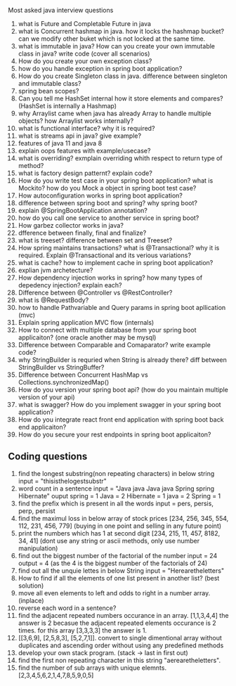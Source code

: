 Most asked java interview questions

1. what is Future and Completable Future in java
2. what is Concurrent hashmap in java. how it locks the hashmap bucket? can we modify other buket which is not locked at the same time.
3. what is immutable in java? How can you create your own immutable class in java? write code (cover all scenarios)
4. How do you create your own exception class?
5. how do you handle exception in spring boot application?
6. How do you create Singleton class in java. difference between singleton and immutable class?
7. spring bean scopes? 
8. Can you tell me HashSet internal how it store elements and compares? (HashSet is internally a Hashmap)
9. why Arraylist came when java has already Array to handle multiple objects? how Arraylist works internally?
10. what is functional interface? why it is required?
11. what is streams api in java? give example?
12. features of java 11 and java 8
13. explain oops features with example/usecase?
14. what is overriding? exmplain overriding whith respect to return type of method?
15. what is factory design patternt? explain code?
16. How do you write test case in your spring boot application? what is Mockito? how do you Mock a object in spring boot test case?
17. How autoconfiguration works in spring boot application?
18. difference between spring boot and spring? why spring boot?
19. explain @SpringBootApplication annotation?
20. how do you call one service to another service in spring boot?
21. How garbez collector works in java?
22. dfference between finally, final and finalize?
23. what is treeset? difference between set and Treeset?
24. How spring maintains transactions? what is @Transactional? why it is required. Explain @Transactional and its verious variations?
25. what is cache? how to implement cache in spring boot application?
26. explian jvm archetecture?
27. How dependency injection works in spring? how many types of depedency injection? explain each?
28. Difference between @Controller vs @RestController?
29. what is @RequestBody? 
30. how to handle Pathvariable and Query params in spring boot apllication (mvc)
31. Explain spring application MVC flow (internals)
32. How to connect with multiple database from your spring boot applicaiton? (one oracle another may be mysql)
33. Difference between Comparable and Comaparator? write example code?
34. why StringBuilder is requried when String is already there? diff between StringBuilder vs StringBuffer?
35. Difference between Concurrent HashMap vs Collections.synchronizedMap()
36. How do you version your spring boot api? (how do you maintain multiple version of your api)
37. what is swagger? How do you implement swagger in your spring boot application?
38. How do you integrate react front end application with spring boot back end applicaiton?
39. How do you secure your rest endpoints in spring boot applicaiton?


Coding questions
------------------
1. find the longest substring(non repeating characters) in below string
 input = "thisisthelogestsubstr"
2. word count in a sentence
input = "Java java Java java Spring spring Hibernate"
ouput 
    spring = 1
    Java = 2
    Hibernate = 1
    java = 2
    Spring = 1
3. find the prefix which is present in all the words
 input = pers, persis, perp, persist
4. find the maximul loss in below array of stock prices
 [234, 256, 345, 554, 112, 231, 456, 779] (buying in one point and selling in any future point)
5. print the numbers which has 1 at second digit
  [234, 215, 11, 457, 8182, 34, 41] (dont use any string or ascii methods, only use number manipulation)
6. find out the biggest number of the factorial of the number
 input = 24
 output = 4 (as the 4 is the biggest number of the factorials of 24)
8. find out all the unquie lettes in below String
 input = "Herearetheletters"
9. How to find if all the elements of one list present in another list? (best solution)
10. move all even elements to left and odds to right in a number array. (inplace)
11. reverse each word in a sentence?
12. find the adjacent repeated numbers occurance in an array. [1,1,3,4,4] the answer is 2 becasue the adjacent repeated elements occurance is 2 times. for this array [3,3,3,3] the answer is 1. 
13. [[3,6,9], [2,5,8,3], [5,2,7,1]]. convert to single dimentional array without duplicates and ascending order without using any predefined methods
14. develop your own stack program. (stack -> last in first out)
15. find the first non repeating character in this string "aerearetheletters".
16. find the number of sub arrays with unique elemnts. [2,3,4,5,6,2,1,4,7,8,5,9,0,5]



